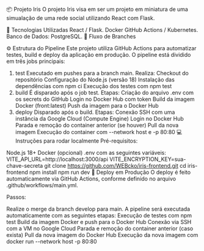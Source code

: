 📦 Projeto Iris
O projeto Iris visa em ser um projeto em miniatura de uma simualação de uma rede social utilizando React com Flask.

🚀 Tecnologias Utilizadas
React / Flask.
Docker
GitHub Actions / Kubernetes.
Banco de Dados: PostgreSQL.
🌱 Fluxo de Branches

⚙️ Estrutura do Pipeline
Este projeto utiliza GitHub Actions para automatizar testes, build e deploy da aplicação em produção. O pipeline está dividido em três jobs principais:

1. test
Executado em pushes para a branch main.
Realiza:
Checkout do repositório
Configuração do Node.js (versão 18)
Instalação das dependências com npm ci
Execução dos testes com npm test
2. build
É disparado após o job test.
Etapas:
Criação do arquivo .env com os secrets do GitHub
Login no Docker Hub com token
Build da imagem Docker (front:latest)
Push da imagem para o Docker Hub
3. deploy
Disparado após o build.
Etapas:
Conexão SSH com uma instância da Google Cloud (Compute Engine)
Login no Docker Hub
Parada e remoção do container anterior (se houver)
Pull da nova imagem
Execução do container com --network host e -p 80:80
💻 Instruções para rodar localmente
Pré-requisitos:

Node.js 18+
Docker (opcional)
.env com as seguintes variáveis:
VITE_API_URL=http://localhost:3000/api
VITE_ENCRYPTION_KEY=sua-chave-secreta
git clone https://github.com/WEBcko/iris-frontend.git
cd iris-frontend
npm install
npm run dev
🚢 Deploy em Produção
O deploy é feito automaticamente via GitHub Actions, conforme definido no arquivo .github/workflows/main.yml.

Passos:

Realize o merge da branch develop para main.
A pipeline será executada automaticamente com as seguintes etapas:
Execução de testes com npm test
Build da imagem Docker e push para o Docker Hub
Conexão via SSH com a VM no Google Cloud
Parada e remoção do container anterior (caso exista)
Pull da nova imagem do Docker Hub
Execução da nova imagem com docker run --network host -p 80:80
